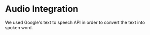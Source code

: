 # Audio Integration

We used Google's text to speech API in order to convert the text into spoken word.